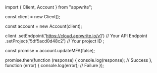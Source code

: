 import { Client,  Account } from "appwrite";

const client = new Client();

const account = new Account(client);

client
    .setEndpoint('https://cloud.appwrite.io/v1') // Your API Endpoint
    .setProject('5df5acd0d48c2') // Your project ID
;

const promise = account.updateMFA(false);

promise.then(function (response) {
    console.log(response); // Success
}, function (error) {
    console.log(error); // Failure
});